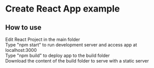 # Create React App example

## How to use

Edit React Project in the main folder  
Type "npm start" to run development server and access app at localhost:3000  
Type "npm build" to deploy app to the build folder  
Download the content of the build folder to serve with a static server
